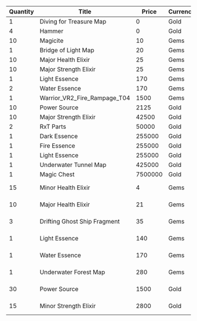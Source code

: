 | Quantity | Title | Price | Currency |  Requirement |
| -------- | ----- | ----- | -------- |  ----------- |
| 1 | Diving for Treasure Map | 0 | Gold |  |
| 4 | Hammer | 0 | Gold |  |
| 10 | Magicite | 10 | Gems |  |
| 1 | Bridge of Light Map | 20 | Gems |  |
| 10 | Major Health Elixir | 25 | Gems |  |
| 10 | Major Strength Elixir | 25 | Gems |  |
| 1 | Light Essence | 170 | Gems |  |
| 2 | Water Essence | 170 | Gems |  |
| 1 | Warrior_VR2_Fire_Rampage_T04 | 1500 | Gems |  |
| 10 | Power Source | 2125 | Gold |  |
| 10 | Major Strength Elixir | 42500 | Gold |  |
| 2 | RxT Parts | 50000 | Gold |  |
| 1 | Dark Essence | 255000 | Gold |  |
| 1 | Fire Essence | 255000 | Gold |  |
| 1 | Light Essence | 255000 | Gold |  |
| 1 | Underwater Tunnel Map | 425000 | Gold |  |
| 1 | Magic Chest | 7500000 | Gold |  |
| 15 | Minor Health Elixir | 4 | Gems | VIP Pack 3 Required |
| 10 | Major Health Elixir | 21 | Gems | VIP Pack 3 Required |
| 3 | Drifting Ghost Ship Fragment | 35 | Gems | VIP Pack 3 Required |
| 1 | Light Essence | 140 | Gems | VIP Pack 3 Required |
| 1 | Water Essence | 170 | Gems | VIP Pack 3 Required |
| 1 | Underwater Forest Map | 280 | Gems | VIP Pack 3 Required |
| 30 | Power Source | 1500 | Gold | VIP Pack 3 Required |
| 15 | Minor Strength Elixir | 2800 | Gold | VIP Pack 3 Required |
